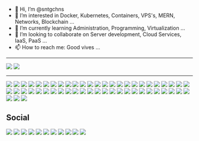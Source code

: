 - 👋 Hi, I’m @sntgchns
- 👀 I’m interested in Docker, Kubernetes, Containers, VPS's, MERN, Networks, Blockchain ...
- 🌱 I’m currently learning Administration, Programming, Virtualization ...
- 💞️ I’m looking to collaborate on Server development, Cloud Services, IaaS, PaaS ...
- 📫 How to reach me: Good vives ...
<hr>
<p align="center" dir="auto">
  <a target="_blank" rel="noopener noreferrer" data-canonical-src="https://github-readme-stats.vercel.app/api?username=sntgchns&show_icons=true&theme=github_dark&hide=stars%line_height=27" style="max-width: 100%;"></a>
  <a target="_blank" rel="noopener noreferrer" data-canonical-src="https://github-readme-stats.vercel.app/api/top-langs/?username=sntgchns&theme=github_dark&langs_count=8" style="max-width: 100%;"></a>
</p>
<img src="https://github-readme-stats.vercel.app/api?username=sntgchns&show_icons=true&theme=github_dark&hide=stars%line_height=27" />
<img src="https://github-readme-stats.vercel.app/api/top-langs/?username=sntgchns&theme=github_dark&langs_count=8" />
<!--<div>
<img height="24" width="24" src="https://cdn.jsdelivr.net/npm/simple-icons@v6/icons/html5.svg" />
<img height="24" width="24" src="https://cdn.jsdelivr.net/npm/simple-icons@v6/icons/css3.svg" />
<img height="24" width="24" src="https://cdn.jsdelivr.net/npm/simple-icons@v6/icons/javascript.svg" />
<img height="24" width="24" src="https://cdn.jsdelivr.net/npm/simple-icons@v6/icons/nodedotjs.svg" />
<img height="24" width="24" src="https://cdn.jsdelivr.net/npm/simple-icons@v6/icons/bootstrap.svg" />
<img height="24" width="24" src="https://cdn.jsdelivr.net/npm/simple-icons@v6/icons/jquery.svg" />
<img height="24" width="24" src="https://cdn.jsdelivr.net/npm/simple-icons@v6/icons/vuedotjs.svg" />
<img height="24" width="24" src="https://cdn.jsdelivr.net/npm/simple-icons@v6/icons/react.svg" />
<img height="24" width="24" src="https://cdn.jsdelivr.net/npm/simple-icons@v6/icons/python.svg" />
<img height="24" width="24" src="https://cdn.jsdelivr.net/npm/simple-icons@v6/icons/flask.svg" />
<img height="24" width="24" src="https://cdn.jsdelivr.net/npm/simple-icons@v6/icons/php.svg" />
<img height="24" width="24" src="https://cdn.jsdelivr.net/npm/simple-icons@v6/icons/cplusplus.svg" />
<img height="24" width="24" src="https://cdn.jsdelivr.net/npm/simple-icons@v6/icons/notepadplusplus.svg" />
<img height="24" width="24" src="https://cdn.jsdelivr.net/npm/simple-icons@v6/icons/visualstudiocode.svg" />
<img height="24" width="24" src="https://cdn.jsdelivr.net/npm/simple-icons@v6/icons/windowsterminal.svg" />
<img height="24" width="24" src="https://cdn.jsdelivr.net/npm/simple-icons@v6/icons/codepen.svg" />
<img height="24" width="24" src="https://cdn.jsdelivr.net/npm/simple-icons@v6/icons/fontawesome.svg" />
<img height="24" width="24" src="https://cdn.jsdelivr.net/npm/simple-icons@v6/icons/docker.svg" />
<img height="24" width="24" src="https://cdn.jsdelivr.net/npm/simple-icons@v6/icons/apache.svg" />
<img height="24" width="24" src="https://cdn.jsdelivr.net/npm/simple-icons@v6/icons/nginx.svg" />
<img height="24" width="24" src="https://cdn.jsdelivr.net/npm/simple-icons@v6/icons/openssl.svg" />
<img height="24" width="24" src="https://cdn.jsdelivr.net/npm/simple-icons@v6/icons/mysql.svg" />
<img height="24" width="24" src="https://cdn.jsdelivr.net/npm/simple-icons@v6/icons/phpmyadmin.svg" />
<img height="24" width="24" src="https://cdn.jsdelivr.net/npm/simple-icons@v6/icons/github.svg" />
<img height="24" width="24" src="https://cdn.jsdelivr.net/npm/simple-icons@v6/icons/godaddy.svg" />
<img height="24" width="24" src="https://cdn.jsdelivr.net/npm/simple-icons@v6/icons/adobephotoshop.svg" />
<img height="24" width="24" src="https://cdn.jsdelivr.net/npm/simple-icons@v6/icons/kubernetes.svg" />
<img height="24" width="24" src="https://cdn.jsdelivr.net/npm/simple-icons@v6/icons/mongodb.svg" />
<img height="24" width="24" src="https://cdn.jsdelivr.net/npm/simple-icons@v6/icons/mariadb.svg" />
<img height="24" width="24" src="https://cdn.jsdelivr.net/npm/simple-icons@v6/icons/serverless.svg" />
<img height="24" width="24" src="https://cdn.jsdelivr.net/npm/simple-icons@v6/icons/wireshark.svg" />
<img height="24" width="24" src="https://cdn.jsdelivr.net/npm/simple-icons@v6/icons/stackoverflow.svg" />
<img height="24" width="24" src="https://cdn.jsdelivr.net/npm/simple-icons@v6/icons/windows.svg" />
<img height="24" width="24" src="https://cdn.jsdelivr.net/npm/simple-icons@v6/icons/pihole.svg" />
<img height="24" width="24" src="https://cdn.jsdelivr.net/npm/simple-icons@v6/icons/ubuntu.svg" />
<img height="24" width="24" src="https://cdn.jsdelivr.net/npm/simple-icons@v6/icons/debian.svg" />
<img height="24" width="24" src="https://cdn.jsdelivr.net/npm/simple-icons@v6/icons/kalilinux.svg" />
<img height="24" width="24" src="https://cdn.jsdelivr.net/npm/simple-icons@v6/icons/linux.svg" />
<img height="24" width="24" src="https://cdn.jsdelivr.net/npm/simple-icons@v6/icons/android.svg" />
<img height="24" width="24" src="https://cdn.jsdelivr.net/npm/simple-icons@v6/icons/microsoftoffice.svg" />
<img height="24" width="24" src="https://cdn.jsdelivr.net/npm/simple-icons@v6/icons/microsoftedge.svg" />
<img height="24" width="24" src="https://cdn.jsdelivr.net/npm/simple-icons@v6/icons/google.svg" />
<img height="24" width="24" src="https://cdn.jsdelivr.net/npm/simple-icons@v6/icons/googleanalytics.svg" />
<img height="24" width="24" src="https://cdn.jsdelivr.net/npm/simple-icons@v6/icons/googleads.svg" />
<img height="24" width="24" src="https://cdn.jsdelivr.net/npm/simple-icons@v6/icons/sketchup.svg" />
<img height="24" width="24" src="https://cdn.jsdelivr.net/npm/simple-icons@v6/icons/blockchaindotcom.svg" />
<img height="24" width="24" src="https://cdn.jsdelivr.net/npm/simple-icons@v6/icons/hyperledger.svg" />
<img height="24" width="24" src="https://cdn.jsdelivr.net/npm/simple-icons@v6/icons/bitcoin.svg" />
<img height="24" width="24" src="https://cdn.jsdelivr.net/npm/simple-icons@v6/icons/ethereum.svg" />
<img height="24" width="24" src="https://cdn.jsdelivr.net/npm/simple-icons@v6/icons/tether.svg" />
<img height="24" width="24" src="https://cdn.jsdelivr.net/npm/simple-icons@v6/icons/intel.svg" />
<img height="24" width="24" src="https://cdn.jsdelivr.net/npm/simple-icons@v6/icons/instagram.svg" />
<img height="24" width="24" src="https://cdn.jsdelivr.net/npm/simple-icons@v6/icons/facebook.svg" />
<img height="24" width="24" src="https://cdn.jsdelivr.net/npm/simple-icons@v6/icons/whatsapp.svg" />
<img height="24" width="24" src="https://cdn.jsdelivr.net/npm/simple-icons@v6/icons/telegram.svg" />
<img height="24" width="24" src="https://cdn.jsdelivr.net/npm/simple-icons@v6/icons/twitter.svg" />
<img height="24" width="24" src="https://cdn.jsdelivr.net/npm/simple-icons@v6/icons/youtube.svg" />
<img height="24" width="24" src="https://cdn.jsdelivr.net/npm/simple-icons@v6/icons/youtubemusic.svg" />
</div>-->
<hr>
<div>
<img src="https://img.shields.io/badge/-HTML5-0d1117?logo=html5&logoColor=E34F26&style=flat-square" />
<img src="https://img.shields.io/badge/-CSS3-0d1117?logo=css3&logoColor=1572B6&style=flat-square" />
<img src="https://img.shields.io/badge/-JavaScript-0d1117?logo=javascript&logoColor=F7DF1E&style=flat-square" />
<img src="https://img.shields.io/badge/-NodeJS-0d1117?logo=nodedotjs&logoColor=339933&style=flat-square" />
<img src="https://img.shields.io/badge/-Bootstrap-0d1117?logo=bootstrap&logoColor=7952B3&style=flat-square" />
<img src="https://img.shields.io/badge/-jQuery-0d1117?logo=jquery&logoColor=0769AD&style=flat-square" />
<img src="https://img.shields.io/badge/-Vue.js-0d1117?logo=vuedotjs&logoColor=4FC08D&style=flat-square" />
<img src="https://img.shields.io/badge/-ReactJS-0d1117?logo=react&logoColor=61DAFB&style=flat-square" />
<img src="https://img.shields.io/badge/-Python-0d1117?logo=python&logoColor=3776AB&style=flat-square" />
<img src="https://img.shields.io/badge/-Flask-0d1117?logo=flask&logoColor=000000&style=flat-square" />
<img src="https://img.shields.io/badge/-PHP-0d1117?logo=php&logoColor=777BB4&style=flat-square" />
<img src="https://img.shields.io/badge/-C++-0d1117?logo=cplusplus&logoColor=00599C&style=flat-square" />
<img src="https://img.shields.io/badge/-Notepad++-0d1117?logo=notepadplusplus&logoColor=90E59A&style=flat-square" />
<img src="https://img.shields.io/badge/-VSCode-0d1117?logo=visualstudiocode&logoColor=007ACC&style=flat-square" />
<img src="https://img.shields.io/badge/-Windows%20Terminal-0d1117?logo=windowsterminal&logoColor=4D4D4D&style=flat-square" />
<img src="https://img.shields.io/badge/-HyperV-0d1117?logo=microsoft&logoColor=5E5E5E&style=flat-square" />
<img src="https://img.shields.io/badge/-CodePen-0d1117?logo=codepen&logoColor=000000&style=flat-square" />
<img src="https://img.shields.io/badge/-GitHub-0d1117?logo=github&logoColor=181717&style=flat-square" />
<img src="https://img.shields.io/badge/-Font%20Awesome-0d1117?logo=fontawesome&logoColor=339AF0&style=flat-square" />
<img src="https://img.shields.io/badge/-Docker-0d1117?logo=docker&logoColor=2496ED&style=flat-square" />
<img src="https://img.shields.io/badge/-Apache-0d1117?logo=apache&logoColor=D22128&style=flat-square" />
<img src="https://img.shields.io/badge/-NGINX-0d1117?logo=nginx&logoColor=009639&style=flat-square" />
<img src="https://img.shields.io/badge/-Let’s%20Encrypt-0d1117?logo=letsencrypt&logoColor=003A70&style=flat-square" />
<img src="https://img.shields.io/badge/-OpenSSL-0d1117?logo=openssl&logoColor=721412&style=flat-square" />
<img src="https://img.shields.io/badge/-MySQL-0d1117?logo=mysql&logoColor=4479A1&style=flat-square" />
<img src="https://img.shields.io/badge/-phpMyAdmin-0d1117?logo=phpmyadmin&logoColor=6C78AF&style=flat-square" />
<img src="https://img.shields.io/badge/-GoDaddy-0d1117?logo=godaddy&logoColor=1BDBDB&style=flat-square" />
<img src="https://img.shields.io/badge/-Photoshop-0d1117?logo=adobephotoshop&logoColor=31A8FF&style=flat-square" />
<img src="https://img.shields.io/badge/-Kubernetes-0d1117?logo=kubernetes&logoColor=326CE5&style=flat-square" />
<img src="https://img.shields.io/badge/-MongoDB-0d1117?logo=mongodb&logoColor=47A248A&style=flat-square" />
<img src="https://img.shields.io/badge/-MariaDB-0d1117?logo=mariadb&logoColor=003545&style=flat-square" />
<img src="https://img.shields.io/badge/-Serverless-0d1117?logo=serverless&logoColor=FD5750&style=flat-square" />
<img src="https://img.shields.io/badge/-Wireshark-0d1117?logo=wireshark&logoColor=1679A7&style=flat-square" />
<img src="https://img.shields.io/badge/-Stack%20Overflow-0d1117?logo=stackoverflow&logoColor=F58025&style=flat-square" />
<img src="https://img.shields.io/badge/-Windows-0d1117?logo=windows&logoColor=0078D6&style=flat-square" />
<img src="https://img.shields.io/badge/-Pihole-0d1117?logo=pihole&logoColor=96060C&style=flat-square" />
<img src="https://img.shields.io/badge/-Ubuntu-0d1117?logo=ubuntu&logoColor=E95420&style=flat-square" />
<img src="https://img.shields.io/badge/-Debian-0d1117?logo=debian&logoColor=A81D33&style=flat-square" />
<img src="https://img.shields.io/badge/-Kali%20Linux-0d1117?logo=kalilinux&logoColor=557C94&style=flat-square" />
<img src="https://img.shields.io/badge/-Linux-0d1117?logo=linux&logoColor=FCC624&style=flat-square" />
<img src="https://img.shields.io/badge/-Android-0d1117?logo=android&logoColor=3DDC84&style=flat-square" />
<img src="https://img.shields.io/badge/-Microsoft%20Office-0d1117?logo=microsoftoffice&logoColor=D83B01&style=flat-square" />
<img src="https://img.shields.io/badge/-Microsoft%20Edge-0d1117?logo=microsoftedge&logoColor=0078D7&style=flat-square" />
<img src="https://img.shields.io/badge/-Google-0d1117?logo=google&logoColor=4285F4&style=flat-square" />
<img src="https://img.shields.io/badge/-Google%20Analytics-0d1117?logo=googleanalytics&logoColor=E37400&style=flat-square" />
<img src="https://img.shields.io/badge/-Google%20Ads-0d1117?logo=googleads&logoColor=4285F4&style=flat-square" />
<img src="https://img.shields.io/badge/-Google%20My%20Business-0d1117?logo=googlemybusiness&logoColor=4285F4&style=flat-square" />
<img src="https://img.shields.io/badge/-SketchUp-0d1117?logo=sketchup&logoColor=005F9E&style=flat-square" />
<img src="https://img.shields.io/badge/-Blockchain.com-0d1117?logo=blockchaindotcom&logoColor=121D33&style=flat-square" />
<img src="https://img.shields.io/badge/-Hyperledger-0d1117?logo=hyperledger&logoColor=2F3134&style=flat-square" />
<img src="https://img.shields.io/badge/-Bitcoin-0d1117?logo=bitcoin&logoColor=F7931A&style=flat-square" />
<img src="https://img.shields.io/badge/-Ethereum-0d1117?logo=ethereum&logoColor=3C3C3D&style=flat-square" />
<img src="https://img.shields.io/badge/-Tether-0d1117?logo=tether&logoColor=50AF95&style=flat-square" />
</div>
<h2>Social</h2>
<div>
<a href="https://www.instagram.com/santiagochinas/"><img src="https://img.shields.io/badge/-Instagram-0d1117?logo=instagram&logoColor=E4405F&style=flat-square" /></a>
<a href="https://www.facebook.com/sntgchns"><img src="https://img.shields.io/badge/-Facebook-0d1117?logo=facebook&logoColor=1877F2&style=flat-square" /></a>
<a href="https://wa.me/5492944960009"><img src="https://img.shields.io/badge/-WhatsApp-0d1117?logo=whatsapp&logoColor=25D366&style=flat-square" /></a>
<a href="https://linkedin.com/in/sntgchns"><img src="https://img.shields.io/badge/-LinkedIn-0d1117?logo=linkedin&logoColor=0A66C2&style=flat-square" /></a>
<a href=""><img src="https://img.shields.io/badge/-Telegram-0d1117?logo=telegram&logoColor=26A5E4&style=flat-square" /></a>
<a href=""><img src="https://img.shields.io/badge/-Discord-0d1117?logo=discord&logoColor=5865F2&style=flat-square" /></a>
<a href="https://twitter.com/santiagochinas"><img src="https://img.shields.io/badge/-Twitter-0d1117?logo=twitter&logoColor=1DA1F2&style=flat-square" /></a>
<a href=""><img src="https://img.shields.io/badge/-YouTube-0d1117?logo=youtube&logoColor=FF0000&style=flat-square" /></a>
<a href="https://music.youtube.com/watch?v=U6eFQDaJmnk&list=RDAMVMU6eFQDaJmnk"><img src="https://img.shields.io/badge/-YouTube%20Music-0d1117?logo=youtubemusic&logoColor=FF0000&style=flat-square" /></a>
<a href="mailto:santiagosonora@gmail.com"><img src="https://img.shields.io/badge/-Gmail-0d1117?logo=gmail&logoColor=EA4335&style=flat-square" /></a>
<a href="mailto:santiagochinas@hotmail.com"><img src="https://img.shields.io/badge/-Outlook-0d1117?logo=microsoftoutlook&logoColor=0078D4&style=flat-square" /></a>
</div>

<!---
sntgchns/sntgchns is a ✨ special ✨ repository because its `README.md` (this file) appears on your GitHub profile.
You can click the Preview link to take a look at your changes.
--->
